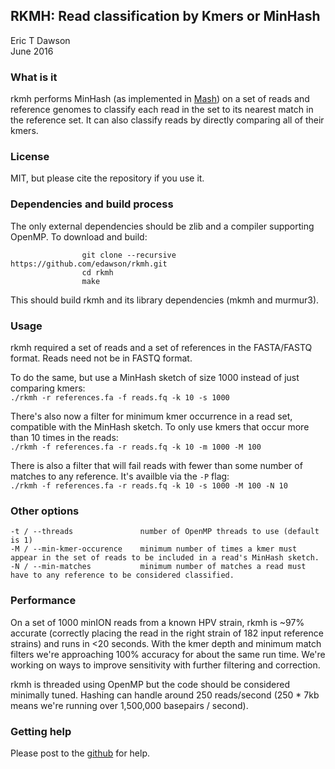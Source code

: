 RKMH: Read classification by Kmers or MinHash
--------------------------------------------
Eric T Dawson  
June 2016

### What is it
rkmh performs MinHash (as implemented in [Mash](https://github.com/marbl/Mash)) on a set of reads
and reference genomes to classify each read in the set to its nearest match in the reference set.
It can also classify reads by directly comparing all of their kmers.

### License
MIT, but please cite the repository if you use it.

### Dependencies and build process
The only external dependencies should be zlib and a compiler supporting OpenMP. To download and build:  

                    git clone --recursive https://github.com/edawson/rkmh.git  
                    cd rkmh  
                    make  

This should build rkmh and its library dependencies (mkmh and murmur3).

### Usage
rkmh required a set of reads and a set of references in the FASTA/FASTQ format. Reads need not
be in FASTQ format.


To do the same, but use a MinHash sketch of size 1000 instead of just comparing kmers:  
```./rkmh -r references.fa -f reads.fq -k 10 -s 1000```

There's also now a filter for minimum kmer occurrence in a read set, compatible with the MinHash sketch.
To only use kmers that occur more than 10 times in the reads:  
```./rkmh -f references.fa -r reads.fq -k 10 -m 1000 -M 100```

There is also a filter that will fail reads with fewer than some number of matches to any reference.
It's availble via the `-P` flag:  
```./rkmh -f references.fa -r reads.fq -k 10 -s 1000 -M 100 -N 10```

### Other options
```-t / --threads               number of OpenMP threads to use (default is 1)```  
```-M / --min-kmer-occurence    minimum number of times a kmer must appear in the set of reads to be included in a read's MinHash sketch.```  
```-N / --min-matches           minimum number of matches a read must have to any reference to be considered classified.```  

### Performance
On a set of 1000 minION reads from a known HPV strain, rkmh is ~97% accurate (correctly placing the read in the right strain
of 182 input reference strains) and runs in <20 seconds. With the kmer depth and minimum match filters we're approaching 100% accuracy for about the same run time.
We're working on ways to improve sensitivity with further filtering and correction.

rkmh is threaded using OpenMP but the code should be considered minimally tuned. Hashing can handle around 250 reads/second (250 * 7kb means we're running over 1,500,000 basepairs / second).

### Getting help
Please post to the [github](https://github.com/edawson/rkmh.git) for help.
